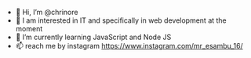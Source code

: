 - 👋 Hi, I’m @chrinore
- 👀 I am interested in IT and specifically in web development at the moment
- 🌱 I’m currently learning JavaScript and Node JS
- 📫 reach me by instagram https://www.instagram.com/mr_esambu_16/

<!---
chrinoren/chrinoren is a ✨ special ✨ repository because its `README.md` (this file) appears on your GitHub profile.
You can click the Preview link to take a look at your changes.
--->
